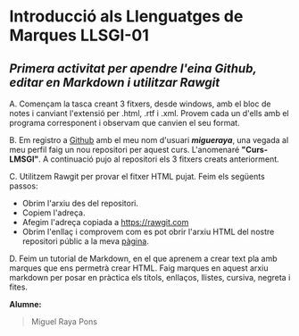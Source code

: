 # Introducció als Llenguatges de Marques LLSGI-01
## _Primera activitat per apendre l'eina Github, editar en Markdown i utilitzar Rawgit_

A. Començam la tasca creant 3 fitxers, desde windows, amb el bloc de notes i canviant l'extensió per .html, .rtf i .xml. Provem cada un d'ells amb el programa corresponent i observam que canvien el seu format.

B. Em registro a [Github](http://www.github.com) amb el meu nom d'usuari **_migueraya_**, una vegada al meu perfil faig un nou repositori per aquest curs. L'anomenaré **"Curs-LMSGI"**. A continuació pujo al repositori els 3 fitxers creats anteriorment.

C. Utilitzem Rawgit per provar el fitxer HTML pujat. Feim els següents passos:
* Obrim l'arxiu des del repositori.
* Copiem l'adreça.
* Afegim l'adreça copiada a https://rawgit.com
* Obrim l'enllaç i comprovem com es pot obrir l'arxiu HTML del nostre repositori públic a la meva [pàgina](http://rawgit.com/miguelraya/LLSGI-01/master/prova_miguel.html).

D. Feim un tutorial de Markdown, en el que aprenem a crear text pla amb marques que ens permetrà crear HTML. Faig marques en aquest arxiu markdown per posar en pràctica els títols, enllaços, llistes, cursiva, negreta i fites.

**Alumne:**
>Miguel Raya Pons

